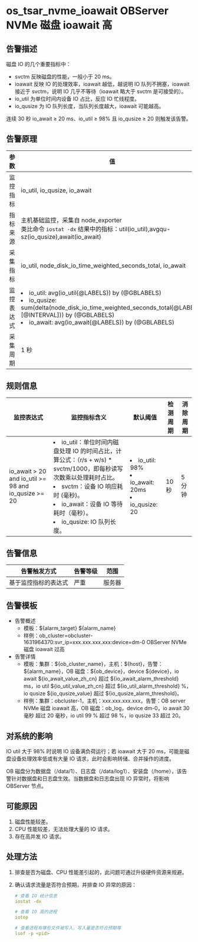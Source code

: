 # os_tsar_nvme_ioawait OBServer NVMe 磁盘 ioawait 高

## 告警描述

磁盘 IO 的几个重要指标中：
* svctm 反映磁盘的性能，一般小于 20 ms。
* ioawait 反映 IO 的处理效率，ioawait 越低，越说明 IO 队列不拥塞，ioawait 接近于 svctm，说明 IO 几乎不等待（ioawait 略大于 svctm 是可接受的）。
* io_util 为单位时间内设备 IO 占比，反应 IO 忙线程度。
* io_qusize 为 IO 队列长度，当队列长度越大，ioawait 可能越高。

连续 30 秒 io_await ≥ 20 ms、io_util ≥ 98% 且 io_qusize ≥ 20 则触发该告警。

## 告警原理

| 参数 | 值 |
| --- | --- |
| 监控指标 | io_util, io_qusize, io_await |
| 指标来源 | 主机基础监控，采集自 node_exporter</br>类比命令 `iostat -dx` 结果中的指标：util(io_util),avgqu-sz(io_qusize),await(io_await) |
| 采集指标 | io_util, node_disk_io_time_weighted_seconds_total, io_await |
| 监控表达式 | <li>io_util: avg(io_util{@LABELS}) by (@GBLABELS)</li><li>io_qusize: sum(delta(node_disk_io_time_weighted_seconds_total{@LABELS}[@INTERVAL])) by (@GBLABELS)</li><li>io_await: avg(io_await{@LABELS}) by (@GBLABELS)</li> |
| 采集周期 | 1 秒 |

## 规则信息

| 监控表达式 | 监控指标含义 | 默认阈值 | 检测周期 | 消除周期 |
| --- | --- | --- | --- | --- |
| io_await > 20 and io_util >= 98 and io_qusize >= 20 | <li>io_util：单位时间内磁盘处理 IO 的时间占比，计算公式：（r/s + w/s) * svctm/1000，即每秒读写次数乘以处理耗时占比。</li><li>svctm：设备 IO 响应耗时 (毫秒)。</li><li>io_await：设备 IO 等待耗时（毫秒）。</li><li>io_qusize: IO 队列长度。</li> | <li>io_util: 98%</li><li>io_await: 20ms</li><li>io_qusize: 20</li> | 10 秒 | 5 分钟 |

## 告警信息

| 告警触发方式 | 告警等级 | 范围 |
| --- | --- | --- |
| 基于监控指标的表达式 | 严重 | 服务器 |

## 告警模板

* 告警概述
  * 模板：\${alarm_target} ${alarm_name}
  * 样例：ob_cluster=obcluster-1631964370:svr_ip=xxx.xxx.xxx.xxx:device=dm-0 OBServer NVMe 磁盘 ioawait 过高
* 告警详情
  * 模板：集群：\${ob_cluster_name}，主机：\${host}，告警：\${alarm_name}，OB 磁盘：\${ob_device}，device \${device}，io await \${io_await_value_zh_cn} 超过 \${io_await_alarm_threshold} ms，io util \${io_util_value_zh_cn} 超过 \${io_util_alarm_threshold} %，io qusize \${io_qusize_value} 超过 ${io_qusize_alarm_threshold}。
  * 样例：集群：obcluster-1，主机：xxx.xxx.xxx.xxx，告警：OB server NVMe 磁盘 ioawait 高，OB 磁盘：ob_log，device dm-0，io await 30 毫秒 超过 20 毫秒，io util 99 % 超过 98 %，io qusize 33 超过 20。

## 对系统的影响

IO util 大于 98% 时说明 IO 设备满负荷运行；若 ioawait 大于 20 ms，可能是磁盘设备处理效率低或有大量 IO 请求，此时会影响转储、合并操作的进度。

OB 磁盘分为数据盘（/data/1）、日志盘（/data/log1）、安装盘（/home），该告警针对数据盘和日志盘生效。当数据盘和日志盘出现 IO 异常时，将影响 OBServer 节点。

## 可能原因

1. 磁盘性能较差。
2. CPU 性能较差，无法处理大量的 IO 请求。
3. 存在高并发 IO 请求。

## 处理方法

1. 排查是否为磁盘、CPU 性能差引起的，此问题可通过升级硬件资源来规避。
2. 确认请求流量是否符合预期，并排查 IO 异常的原因：

    ```yaml
    # 查看 IO 统计信息
    iostat -dx

    # 查看 IO 高的进程
    iotop

    # 查看进程有哪些文件被写入，写入量是否符合预期等
    lsof -p <pid>
    ```